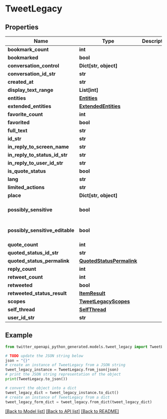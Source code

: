 # TweetLegacy


## Properties

Name | Type | Description | Notes
------------ | ------------- | ------------- | -------------
**bookmark_count** | **int** |  | 
**bookmarked** | **bool** |  | 
**conversation_control** | **Dict[str, object]** |  | [optional] 
**conversation_id_str** | **str** |  | 
**created_at** | **str** |  | 
**display_text_range** | **List[int]** |  | 
**entities** | [**Entities**](Entities.md) |  | 
**extended_entities** | [**ExtendedEntities**](ExtendedEntities.md) |  | [optional] 
**favorite_count** | **int** |  | 
**favorited** | **bool** |  | 
**full_text** | **str** |  | 
**id_str** | **str** |  | 
**in_reply_to_screen_name** | **str** |  | [optional] 
**in_reply_to_status_id_str** | **str** |  | [optional] 
**in_reply_to_user_id_str** | **str** |  | [optional] 
**is_quote_status** | **bool** |  | 
**lang** | **str** |  | 
**limited_actions** | **str** |  | [optional] 
**place** | **Dict[str, object]** |  | [optional] 
**possibly_sensitive** | **bool** |  | [optional] [default to False]
**possibly_sensitive_editable** | **bool** |  | [optional] [default to False]
**quote_count** | **int** |  | 
**quoted_status_id_str** | **str** |  | [optional] 
**quoted_status_permalink** | [**QuotedStatusPermalink**](QuotedStatusPermalink.md) |  | [optional] 
**reply_count** | **int** |  | 
**retweet_count** | **int** |  | 
**retweeted** | **bool** |  | 
**retweeted_status_result** | [**ItemResult**](ItemResult.md) |  | [optional] 
**scopes** | [**TweetLegacyScopes**](TweetLegacyScopes.md) |  | [optional] 
**self_thread** | [**SelfThread**](SelfThread.md) |  | [optional] 
**user_id_str** | **str** |  | 

## Example

```python
from twitter_openapi_python_generated.models.tweet_legacy import TweetLegacy

# TODO update the JSON string below
json = "{}"
# create an instance of TweetLegacy from a JSON string
tweet_legacy_instance = TweetLegacy.from_json(json)
# print the JSON string representation of the object
print(TweetLegacy.to_json())

# convert the object into a dict
tweet_legacy_dict = tweet_legacy_instance.to_dict()
# create an instance of TweetLegacy from a dict
tweet_legacy_form_dict = tweet_legacy.from_dict(tweet_legacy_dict)
```
[[Back to Model list]](../README.md#documentation-for-models) [[Back to API list]](../README.md#documentation-for-api-endpoints) [[Back to README]](../README.md)



